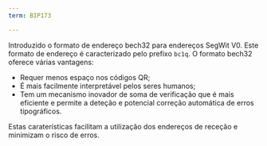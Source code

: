 ```yaml
---
term: BIP173

---
```

Introduzido o formato de endereço bech32 para endereços SegWit V0. Este formato de endereço é caracterizado pelo prefixo `bc1q`. O formato bech32 oferece várias vantagens:


- Requer menos espaço nos códigos QR;
- É mais facilmente interpretável pelos seres humanos;
- Tem um mecanismo inovador de soma de verificação que é mais eficiente e permite a deteção e potencial correção automática de erros tipográficos.

Estas caraterísticas facilitam a utilização dos endereços de receção e minimizam o risco de erros.